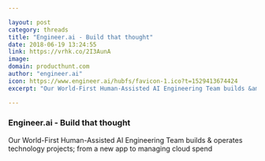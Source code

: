 ```yaml
---

layout: post
category: threads
title: "Engineer.ai - Build that thought"
date: 2018-06-19 13:24:55
link: https://vrhk.co/2I3AunA
image: 
domain: producthunt.com
author: "engineer.ai"
icon: https://www.engineer.ai/hubfs/favicon-1.ico?t=1529413674424
excerpt: "Our World-First Human-Assisted AI Engineering Team builds &amp; operates technology projects; from a new app to managing cloud spend"

---
```


### Engineer.ai - Build that thought

Our World-First Human-Assisted AI Engineering Team builds &amp; operates technology projects; from a new app to managing cloud spend